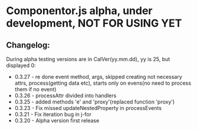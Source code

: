 # Componentor.js alpha, under development, NOT FOR USING YET

## Changelog:
During alpha testing versions are in CalVer(yy.mm.dd), yy is 25, but displayed 0:
 
- 0.3.27 - re done event method, args, skipped creating not necessary attrs, process(getting data etc), starts only on evens(no need to process them if no event)
- 0.3.26 - processAttr divided into handlers
- 0.3.25 - added methods 'e' and 'proxy'(replaced function 'proxy')
- 0.3.23 - Fix missed updateNestedProperty in processEvents
- 0.3.21 - Fix iteration bug in j-for
- 0.3.20 - Alpha version first release